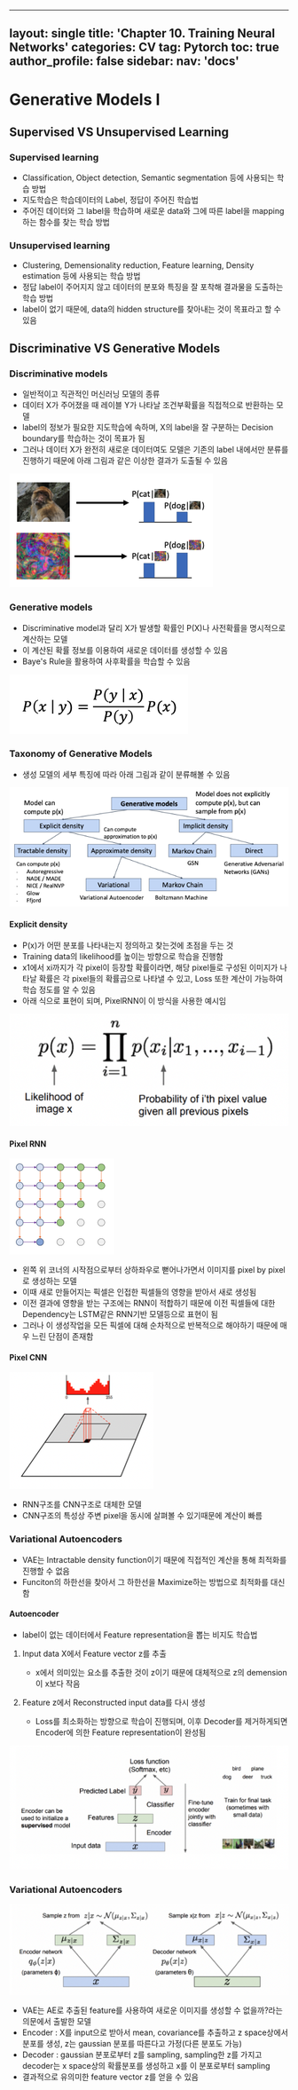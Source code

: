 
---
layout: single
title: 'Chapter 10. Training Neural Networks'
categories: CV
tag: Pytorch
toc: true
author_profile: false
sidebar:
  nav: 'docs'
---

# Generative Models I

## Supervised VS Unsupervised Learning

### Supervised learning

- Classification, Object detection, Semantic segmentation 등에 사용되는 학습 방법
- 지도학습은 학습데이터의 Label, 정답이 주어진 학습법
- 주어진 데이터와 그 label을 학습하며 새로운 data와 그에 따른 label을 mapping하는 함수를 찾는 학습 방법

### Unsupervised learning

- Clustering, Demensionality reduction, Feature learning, Density estimation 등에 사용되는 학습 방법
- 정답 label이 주어지지 않고 데이터의 분포와 특징을 잘 포착해 결과물을 도출하는 학습 방법
- label이 없기 때문에, data의 hidden structure를 찾아내는 것이 목표라고 할 수 있음

## Discriminative VS Generative Models

### Discriminative models

- 일반적이고 직관적인 머신러닝 모델의 종류
- 데이터 X가 주어졌을 때 레이블 Y가 나타날 조건부확률을 직접적으로 반환하는 모델
- label의 정보가 필요한 지도학습에 속하며, X의 label을 잘 구분하는 Decision boundary를 학습하는 것이 목표가 됨
- 그러나 데이터 X가 완전히 새로운 데이터여도 모델은 기존의 label 내에서만 분류를 진행하기 때문에 아래 그림과 같은 이상한 결과가 도출될 수 있음

![1](/assets/image_ch19/1.png)

### Generative models

- Discriminative model과 달리 X가 발생할 확률인 P(X)나 사전확률을 명시적으로 계산하는 모델
- 이 계산된 확률 정보를 이용하여 새로운 데이터를 생성할 수 있음
- Baye's Rule을 활용하여 사후확률을 학습할 수 있음

![2](/assets/image_ch19/2.png)


### Taxonomy of Generative Models

- 생성 모델의 세부 특징에 따라 아래 그림과 같이 분류해볼 수 있음

![3](/assets/image_ch19/3.png)

#### Explicit density

- P(x)가 어떤 분포를 나타내는지 정의하고 찾는것에 초점을 두는 것
- Training data의 likelihood를 높이는 방향으로 학습을 진행함
- x1에서 xi까지가 각 pixel이 등장할 확률이라면, 해당 pixel들로 구성된 이미지가 나타날 확률은 각 pixel들의 확률곱으로 나타낼 수 있고, Loss 또한 계산이 가능하여 학습 정도를 알 수 있음
- 아래 식으로 표현이 되며, PixelRNN이 이 방식을 사용한 예시임

![4](/assets/image_ch19/4.png)

#### Pixel RNN

![5](/assets/image_ch19/5.png)

- 왼쪽 위 코너의 시작점으로부터 상하좌우로 뻗어나가면서 이미지를 pixel by pixel로 생성하는 모델
- 이때 새로 만들어지는 픽셀은 인접한 픽셀들의 영향을 받아서 새로 생성됨
- 이전 결과에 영향을 받는 구조에는 RNN이 적합하기 때문에 이전 픽셀들에 대한 Dependency는 LSTM같은 RNN기반 모델등으로 표현이 됨
- 그러나 이 생성작업을 모든 픽셀에 대해 순차적으로 반복적으로 해야하기 때문에 매우 느린 단점이 존재함

#### Pixel CNN

![6](/assets/image_ch19/6.png)
- RNN구조를 CNN구조로 대체한 모델
- CNN구조의 특성상 주변 pixel을 동시에 살펴볼 수 있기때문에 계산이 빠름

### Variational Autoencoders

- VAE는 Intractable density function이기 때문에 직접적인 계산을 통해 최적화를 진행할 수 없음
- Funciton의 하한선을 찾아서 그 하한선을 Maximize하는 방법으로 최적화를 대신함

#### Autoencoder
- label이 없는 데이터에서 Feature representation을 뽑는 비지도 학습법

1. Input data X에서 Feature vector z를 추출
    - x에서 의미있는 요소를 추출한 것이 z이기 때문에 대체적으로 z의 demension이 x보다 작음
    
2. Feature z에서 Reconstructed input data를 다시 생성
    - Loss를 최소화하는 방향으로 학습이 진행되며, 이후 Decoder를 제거하게되면 Encoder에 의한 Feature representation이 완성됨
    
![7](/assets/image_ch19/7.png)

### Variational Autoencoders

![8](/assets/image_ch19/8.png)

- VAE는 AE로 추출된 feature를 사용하여 새로운 이미지를 생성할 수 없을까?라는 의문에서 출발한 모델
- Encoder : X를 input으로 받아서 mean, covariance를 추출하고 z space상에서 분포를 생성, z는 gaussian 분포를 따른다고 가정(다른 분포도 가능)
- Decoder : gaussian 분포로부터 z를 sampling, sampling한 z를 가지고 decoder는 x space상의 확률분포를 생성하고 x를 이 분포로부터 sampling
- 결과적으로 유의미한 feature vector z를 얻을 수 있음
